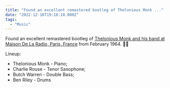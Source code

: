 ```yaml
---
title: "Found an excellent remastered bootleg of Thelonious Monk ..."
date: "2022-12-16T19:18:10.000Z"
tags: 
  - "Music"
---
```


Found an excellent remastered bootleg of [Thelonious Monk and his band at Maison De La Radio, Paris, France](https://yewtu.be/al697st1oeU) from February 1964. 🎵🎶

Lineup:

- Thelonious Monk - Piano;
- Charlie Rouse - Tenor Saxophone;
- Butch Warren - Double Bass;
- Ben Riley - Drums
